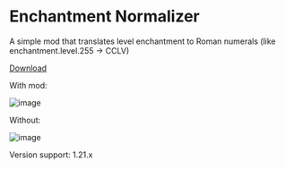 # Enchantment Normalizer
A simple mod that translates level enchantment to Roman numerals (like enchantment.level.255 -> CCLV)

[Download](https://github.com/FanyaOff/Enchant-Normalizer/releases/tag/1.0)

With mod:

![image](https://github.com/user-attachments/assets/4d70dc4f-e2a2-4ce5-8919-a104ccac0e63)

Without:

![image](https://github.com/user-attachments/assets/fc163dfa-1b48-491d-accb-7aa3be397b6f)

Version support: 1.21.x

